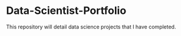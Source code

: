 # Data-Scientist-Portfolio
This repository will detail data science projects that I have completed.
